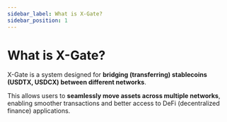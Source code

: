 ```yaml
---
sidebar_label: What is X-Gate?
sidebar_position: 1
---
```


# What is X-Gate?

X-Gate is a system designed for **bridging (transferring) stablecoins (USDTX, USDCX) between different networks**.

This allows users to **seamlessly move assets across multiple networks**, enabling smoother transactions and better access to DeFi (decentralized finance) applications.